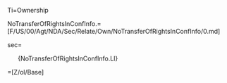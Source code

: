 Ti=Ownership

NoTransferOfRightsInConfInfo.=[F/US/00/Agt/NDA/Sec/Relate/Own/NoTransferOfRightsInConfInfo/0.md]

sec=<ol>{NoTransferOfRightsInConfInfo.LI}</ol>

=[Z/ol/Base]
